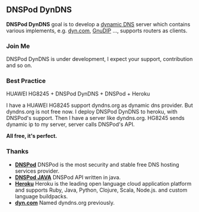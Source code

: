 ## DNSPod DynDNS ##

**DNSPod DynDNS** goal is to develop a [dynamic DNS](http://en.wikipedia.org/wiki/Dynamic_DNS) server which contains various implements, e.g. [dyn.com](http://dyn.com/), [GnuDIP](http://gnudip2.sourceforge.net/) ..., supports routers as clients.

### Join Me ###
DNSPod DynDNS is under development, I expect your support, contribution and so on.

### Best Practice ###
HUAWEI HG8245 + DNSPod DynDNS + DNSPod + Heroku

I have a HUAWEI HG8245 support dyndns.org as dynamic dns provider. But dyndns.org is not free now. I deploy DNSPod DynDNS to heroku, with DNSPod's support. Then I have a server like dyndns.org. HG8245 sends dynamic ip to my server, server calls DNSPod's API.

**All free, it's perfect.**

### Thanks ###
 - **[DNSPod](http://www.dnspod.com/)** DNSPod is the most security and stable free DNS hosting services provider.
 - **[DNSPod JAVA](https://github.com/belerweb/dnspod-java)** DNSPod API written in java.
 - **[Heroku](http://www.heroku.com/)** Heroku is the leading open language cloud application platform and supports Ruby, Java, Python, Clojure, Scala, Node.js. and custom language buildpacks.
 - **[dyn.com](http://dyn.com/)** Named dyndns.org previously.

